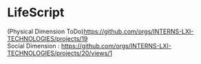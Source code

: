 # LifeScript
(Physical Dimension ToDo)https://github.com/orgs/INTERNS-LXI-TECHNOLOGIES/projects/19  
Social Dimension : https://github.com/orgs/INTERNS-LXI-TECHNOLOGIES/projects/20/views/1
